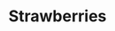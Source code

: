 ---
title: "Strawberries"
draft: false
slug: "strawberries"
weight: "6"
thumbnail: "illustrations/illustration_007.png"

block_selected: {
	description: "(description coming soon)",
	img: [ 
		{class: "gallery-col-12", path: "illustrations/illustration_007.png"},
		{class: "gallery-col-6 mx-auto", path: "illustrations/work_illustration-024.png"},
		{class: "gallery-col-6 mx-auto", path: "illustrations/work_illustration-023.png"}
	]
}

---
